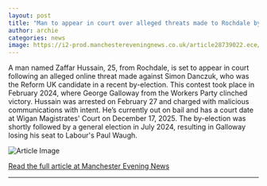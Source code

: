 ```yaml
---
layout: post
title: "Man to appear in court over alleged threats made to Rochdale by-election candidate Simon Danczuk"
author: archie
categories: news
image: https://i2-prod.manchestereveningnews.co.uk/article28739022.ece/ALTERNATES/s1200/0_Rochdale-by-election.jpg
---
```

A man named Zaffar Hussain, 25, from Rochdale, is set to appear in court following an alleged online threat made against Simon Danczuk, who was the Reform UK candidate in a recent by-election. This contest took place in February 2024, where George Galloway from the Workers Party clinched victory. Hussain was arrested on February 27 and charged with malicious communications with intent. He’s currently out on bail and has a court date at Wigan Magistrates' Court on December 17, 2025. The by-election was shortly followed by a general election in July 2024, resulting in Galloway losing his seat to Labour's Paul Waugh.

![Article Image](https://i2-prod.manchestereveningnews.co.uk/article28739022.ece/ALTERNATES/s1200/0_Rochdale-by-election.jpg)

[Read the full article at Manchester Evening News](https://www.manchestereveningnews.co.uk/news/man-appear-court-over-alleged-32583665)

---
